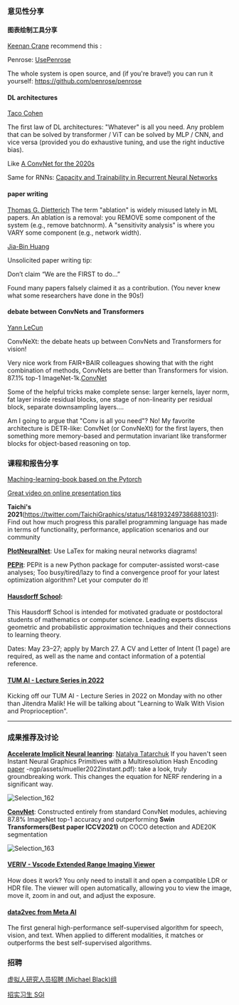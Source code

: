
### 意见性分享

#### 图表绘制工具分享

[Keenan Crane](https://twitter.com/keenanisalive/status/1480696621298069506) recommend this :

Penrose: [UsePenrose](https://twitter.com/UsePenrose)

The whole system is open source, and (if you're brave!) you can run it yourself: https://github.com/penrose/penrose

#### DL architectures

[Taco Cohen](https://twitter.com/TacoCohen/status/1480855159236440066)

The first law of DL architectures:   "Whatever" is all you need. Any problem that can be solved by transformer / ViT can be solved by MLP / CNN, and vice versa (provided you do exhaustive tuning, and use the right inductive bias).  

Like [A ConvNet for the 2020s](https://arxiv.org/abs/2201.03545)

Same for RNNs: [Capacity and Trainability in Recurrent Neural Networks](https://arxiv.org/abs/1611.09913)

#### paper writing

[Thomas G. Dietterich](https://twitter.com/tdietterich/status/1481023353322307585)
The term "ablation" is widely misused lately in ML papers. An ablation is a removal: you REMOVE some component of the system (e.g., remove batchnorm). A "sensitivity analysis" is where you VARY some component (e.g., network width).

[Jia-Bin Huang](https://twitter.com/jbhuang0604/status/1481821813093150728)

Unsolicited paper writing tip: 

Don’t claim “We are the FIRST to do…”

Found many papers falsely claimed it as a contribution. (You never knew what some researchers have done in the 90s!)

#### debate between ConvNets and Transformers

[Yann LeCun](https://twitter.com/ylecun/status/1481196571534536704)

ConvNeXt: the debate heats up between ConvNets and Transformers for vision!

Very nice work from FAIR+BAIR colleagues showing that with the right combination of methods, ConvNets are better than Transformers for vision. 87.1% top-1 ImageNet-1k.[ConvNet](https://arxiv.org/abs/2201.03545)

Some of the helpful tricks make complete sense: larger kernels, layer norm, fat layer inside residual blocks, one stage of non-linearity per residual block, separate downsampling layers....

Am I going to argue that "Conv is all you need"?
No!
My favorite architecture is DETR-like: ConvNet (or ConvNeXt) for the first layers, then something more memory-based and permutation invariant like transformer blocks for object-based reasoning on top.



### 课程和报告分享

[Maching-learning-book based on the Pytorch](https://twitter.com/rasbt/status/1480224660470083588)

[Great video on online presentation tips](https://twitter.com/CSProfKGD/status/1482162054114988037)

**Taichi's 2021**(https://twitter.com/TaichiGraphics/status/1481932497386881031): Find out how much progress this parallel programming language has made in terms of functionality, performance, application scenarios and our community

**[PlotNeuralNet](https://github.com/HarisIqbal88/PlotNeuralNet)**: Use LaTex for making neural networks diagrams!

**[PEPit](https://github.com/bgoujaud/PEPit)**: PEPit is a new Python package for computer-assisted worst-case analyses; Too busy/tired/lazy to find a convergence proof for your latest optimization algorithm? Let your computer do it!

#### [Hausdorff School](https://www.hcm.uni-bonn.de/events/eventpages/hausdorff-school/hausdorff-schools-2022/algorithmicdata2022/):

This Hausdorff School is intended for motivated graduate or postdoctoral students of mathematics or computer science. Leading experts discuss geometric and probabilistic approximation techniques and their connections to learning theory.

Dates: May 23–27; apply by March 27. A CV and Letter of Intent (1 page) are required, as well as the name and contact information of a potential reference.

#### [TUM AI - Lecture Series in 2022 ](https://twitter.com/MattNiessner/status/1482370056398979078)

Kicking off our TUM AI - Lecture Series in 2022 on Monday with no other than Jitendra Malik! He will be talking about "Learning to Walk With Vision and Proprioception".
****

### 成果推荐及讨论
**[Accelerate Implicit Neural leanring](https://twitter.com/mirror2mask/status/1482029174629879815?cxt=HHwWjsCiydTrnJEpAAAA)**: 
[Natalya Tatarchuk](https://twitter.com/mirror2mask)
If you haven't seen Instant Neural Graphics Primitives with a Multiresolution Hash Encoding 
[paper](https://nvlabs.github.io/instant)
-ngp/assets/mueller2022instant.pdf): take a look, truly groundbreaking work. This changes the equation for NERF rendering in a significant way.

![Selection_162](https://user-images.githubusercontent.com/39289436/149622369-61fcac49-a9aa-40ca-9609-d7407d9710a1.png)

**[ConvNet](https://github.com/facebookresearch/ConvNeXt)**:
Constructed entirely from standard ConvNet modules, achieving 87.8% ImageNet top-1 accuracy and outperforming **Swin Transformers(Best paper ICCV2021)** on COCO detection and ADE20K segmentation 

![Selection_163](https://user-images.githubusercontent.com/39289436/149622383-6026ffa8-d6b3-4b84-a153-f885d9db7eb4.png)

#### [ VERIV - Vscode Extended Range Imaging Viewer](https://twitter.com/mcrespo__/status/1483085482179366923)

How does it work? You only need to install it and open a compatible LDR or HDR file. 
The viewer will open automatically, allowing you to view the image, move it, zoom in and out, and adjust the exposure.

#### [data2vec from Meta AI](https://twitter.com/MetaAI/status/1484210570723307521)

The first general high-performance self-supervised algorithm for speech, vision, and text. When applied to different modalities, it matches or outperforms the best self-supervised algorithms.



### 招聘
[虚拟人研究人员招聘 (Michael Black)组](https://twitter.com/Michael_J_Black/status/1470389393206747146)

[招实习生 SGI](https://twitter.com/JustinMSolomon/status/1478499442714054658)
